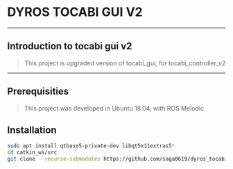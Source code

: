 # DYROS TOCABI GUI V2
----------------------------------------
## Introduction to tocabi gui v2

> This project is upgraded version of tocabi_gui, for tocabi_controller_v2

-----------------------------------------

## Prerequisities
> This project was developed in Ubuntu 18.04, with ROS Melodic.

## Installation
```sh
sudo apt install qtbase5-private-dev libqt5x11extras5*
cd catkin_ws/src
git clone --recurse-submodules https://github.com/saga0619/dyros_tocabi_v2
```



